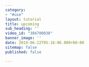 ```yaml
---
category:
- "#use"
layout: tutorial
title: upcoming
sub_heading: ''
video_id: "384700038"
banner_image: ''
date: 2019-06-22T05:16:06.000+00:00
sitemap: false
published: false

---
```


